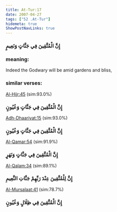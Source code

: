 ```yaml
---
title: At-Tur:17
date: 2007-04-27
tags: ["52 .At-Tur"]
hidemeta: true 
ShowPostNavLinks: true 
---
```

### إِنَّ الْمُتَّقِينَ فِي جَنَّاتٍ وَنَعِيمٍ
### meaning: 
Indeed the Godwary will be amid gardens and bliss,
### similar verses: 

[Al-Hijr:45](/15/45) (sim:93.0%)

### إِنَّ الْمُتَّقِينَ فِي جَنَّاتٍ وَعُيُونٍ

[Adh-Dhaariyat:15](/51/15) (sim:93.0%)

### إِنَّ الْمُتَّقِينَ فِي جَنَّاتٍ وَعُيُونٍ

[Al-Qamar:54](/54/54) (sim:91.9%)

### إِنَّ الْمُتَّقِينَ فِي جَنَّاتٍ وَنَهَرٍ

[Al-Qalam:34](/68/34) (sim:89.1%)

### إِنَّ لِلْمُتَّقِينَ عِنْدَ رَبِّهِمْ جَنَّاتِ النَّعِيمِ

[Al-Mursalaat:41](/77/41) (sim:78.7%)

### إِنَّ الْمُتَّقِينَ فِي ظِلَالٍ وَعُيُونٍ
